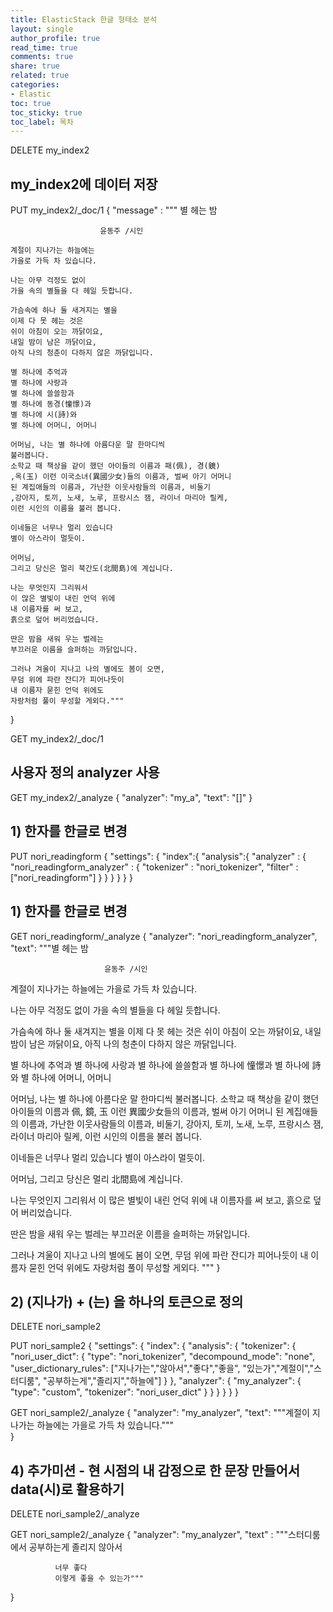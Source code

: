 ```yaml
---
title: ElasticStack 한글 형태소 분석
layout: single
author_profile: true
read_time: true
comments: true
share: true
related: true
categories:
- Elastic
toc: true
toc_sticky: true
toc_label: 목차
---
```

DELETE my_index2

## my_index2에 데이터 저장
PUT my_index2/_doc/1
{
  "message" : """
           별 헤는 밤   
                        
                        윤동주 /시인
                        
    계절이 지나가는 하늘에는 
    가을로 가득 차 있습니다. 
    
    나는 아무 걱정도 없이 
    가을 속의 별들을 다 헤일 듯합니다.
    
    가슴속에 하나 둘 새겨지는 별을 
    이제 다 못 헤는 것은 
    쉬이 아침이 오는 까닭이요,
    내일 밤이 남은 까닭이요,
    아직 나의 청춘이 다하지 않은 까닭입니다.
    
    별 하나에 추억과 
    별 하나에 사랑과 
    별 하나에 쓸쓸함과 
    별 하나에 동경(憧憬)과 
    별 하나에 시(詩)와 
    별 하나에 어머니, 어머니 
    
    어머님, 나는 별 하나에 아름다운 말 한마디씩
    불러봅니다. 
    소학교 때 책상을 같이 했던 아이들의 이름과 패(佩), 경(鏡)
    ,옥(玉) 이런 이국소녀(異國少女)들의 이름과, 벌써 아기 어머니
    된 계집애들의 이름과, 가난한 이웃사람들의 이름과, 비둘기
    ,강아지, 토끼, 노새, 노루, 프랑시스 잼, 라이너 마리아 릴케,
    이런 시인의 이름을 불러 봅니다.
    
    이네들은 너무나 멀리 있습니다 
    별이 아스라이 멀듯이.
    
    어머님,
    그리고 당신은 멀리 북간도(北間島)에 계십니다.
    
    나는 무엇인지 그리워서 
    이 많은 별빛이 내린 언덕 위에 
    내 이름자를 써 보고, 
    흙으로 덮어 버리었습니다.
    
    딴은 밤을 새워 우는 벌레는 
    부끄러운 이름을 슬퍼하는 까닭입니다.
    
    그러나 겨울이 지나고 나의 별에도 봄이 오면,
    무덤 위에 파란 잔디가 피어나듯이 
    내 이름자 묻힌 언덕 위에도 
    자랑처럼 풀이 무성할 게외다."""
}

GET my_index2/_doc/1


## 사용자 정의 analyzer 사용
GET my_index2/_analyze
{
  "analyzer": "my_a",
  "text": "[]"
}

## 1) 한자를 한글로 변경
PUT nori_readingform
{
    "settings": {
        "index":{
            "analysis":{
                "analyzer" : {
                    "nori_readingform_analyzer" : {
                        "tokenizer" : "nori_tokenizer",
                        "filter" : ["nori_readingform"]
                    }
                }
            }
        }
    }
}

## 1) 한자를 한글로 변경
GET  nori_readingform/_analyze
{
  "analyzer": "nori_readingform_analyzer",
  "text": """별 헤는 밤

                         윤동주 /시인
 
 
계절이 지나가는 하늘에는
가을로 가득 차 있습니다.
 
 
나는 아무 걱정도 없이
가을 속의 별들을 다 헤일 듯합니다.
 
 
가슴속에 하나 둘 새겨지는 별을
이제 다 못 헤는 것은
쉬이 아침이 오는 까닭이요,
내일 밤이 남은 까닭이요,
아직 나의 청춘이 다하지 않은 까닭입니다.
 
 
별 하나에 추억과
별 하나에 사랑과
별 하나에 쓸쓸함과
별 하나에 憧憬과
별 하나에 詩와
별 하나에 어머니, 어머니
 
 
어머님, 나는 별 하나에 아름다운 말 한마디씩 불러봅니다.
소학교 때 책상을 같이 했던 아이들의 이름과 佩, 鏡,
玉 이런 異國少女들의 이름과, 벌써 아기 어머니
된 계집애들의 이름과, 가난한 이웃사람들의 이름과, 비둘기,
강아지, 토끼, 노새, 노루, 프랑시스 잼, 라이너 마리아 릴케,
이런 시인의 이름을 불러 봅니다.
 
 
이네들은 너무나 멀리 있습니다
별이 아스라이 멀듯이.
 
 
어머님,
그리고 당신은 멀리 北間島에 계십니다.
 
 
나는 무엇인지 그리워서
이 많은 별빛이 내린 언덕 위에
내 이름자를 써 보고,
흙으로 덮어 버리었습니다.
 
 
딴은 밤을 새워 우는 벌레는
부끄러운 이름을 슬퍼하는 까닭입니다.
 
 
그러나 겨울이 지나고 나의 별에도 봄이 오면,
무덤 위에 파란 잔디가 피어나듯이
내 이름자 묻힌 언덕 위에도
자랑처럼 풀이 무성할 게외다.
"""
}


## 2) (지나가) + (는) 을 하나의 토큰으로 정의
DELETE nori_sample2

PUT nori_sample2
{
  "settings": {
    "index": {
      "analysis": {
        "tokenizer": {
          "nori_user_dict": {
            "type": "nori_tokenizer",
            "decompound_mode": "none",
            "user_dictionary_rules": ["지나가는","않아서","좋다","좋을", "있는가","계절이","스터디룸", "공부하는게","졸리지","하늘에"]
          }
        },
        "analyzer": {
          "my_analyzer": {
            "type": "custom",
            "tokenizer": "nori_user_dict"
          }
        }
      }
    }
  }
}

GET nori_sample2/_analyze
{
  "analyzer": "my_analyzer",
  "text": """계절이 지나가는 하늘에는 가을로 가득 차 있습니다."""  
}


## 4) 추가미션 - 현 시점의 내 감정으로 한 문장 만들어서 data(시)로 활용하기
 
DELETE nori_sample2/_analyze

GET nori_sample2/_analyze
{
  "analyzer": "my_analyzer",
  "text" : """스터디룸에서
              공부하는게
              졸리지 않아서

              너무 좋다
              이렇게 좋을 수 있는가"""
}












